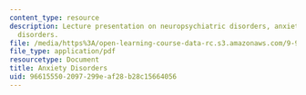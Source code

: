 ```yaml
---
content_type: resource
description: Lecture presentation on neuropsychiatric disorders, anxiety, and mood
  disorders.
file: /media/https%3A/open-learning-course-data-rc.s3.amazonaws.com/9-98-neuropharmacology-january-iap-2009/966155502097299eaf28b28c15664056_lecture_3.pdf
file_type: application/pdf
resourcetype: Document
title: Anxiety Disorders
uid: 96615550-2097-299e-af28-b28c15664056
---
```

